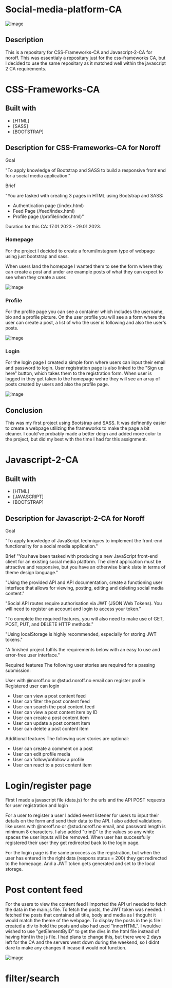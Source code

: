 # Social-media-platform-CA

![image](/readme-assets/readme-header.png)

## Description

This is a repositary for CSS-Frameworks-CA and Javascript-2-CA for noroff. This was essentialy a repositary just for the css-frameworks CA, but I decided to use the same repositary as it matched well within the javascript 2 CA requirements.

# CSS-Frameworks-CA

## Built with

- [HTML]
- [SASS]
- [BOOTSTRAP]

## Description for CSS-Frameworks-CA for Noroff

Goal

"To apply knowledge of Bootstrap and SASS to build a responsive front end for a social media application."

Brief

"You are tasked with creating 3 pages in HTML using Bootstrap and SASS:

- Authentication page (/index.html)
- Feed Page (/feed/index.html)
- Profile page (/profile/index.html)"

Duration for this CA: 17.01.2023 - 29.01.2023.

### Homepage

For the project I decided to create a forum/instagram type of webpage using just bootstrap and sass.

When users land the homepage I wanted them to see the form where they can create a post and under are example posts of what they can expect to see when they create a user.

![image](/readme-assets/readme-homepage.png)

### Profile

For the profile page you can see a container which includes the username, bio and a profile picture. On the user profile you will see a a form where the user can create a post, a list of who the user is following and also the user's posts.

![image](/readme-assets/readme-profile.png)

### Login

For the login page I created a simple form where users can input their email and password to login. User registration page is also linked to the "Sign up here" button, which takes them to the registration form. When user is logged in they get taken to the homepage wehre they will see an array of posts created by users and also the profile page.

![image](/readme-assets/readme-login.png)

## Conclusion

This was my first project using Bootstrap and SASS. It was definently easier to create a webpage utilizing the frameworks to make the page a bit cleaner. I could've probably made a better deign and added more color to the project, but did my best with the time I had for this assignment.

# Javascript-2-CA

## Built with

- [HTML]
- [JAVASCRIPT]
- [BOOTSTRAP]

## Description for Javascript-2-CA for Noroff

Goal

"To apply knowledge of JavaScript techniques to implement the front-end functionality for a social media application."


Brief
"You have been tasked with producing a new JavaScript front-end client for an existing social media platform. The client application must be attractive and responsive, but you have an otherwise blank slate in terms of theme design language."

"Using the provided API and API documentation, create a functioning user interface that allows for viewing, posting, editing and deleting social media content."

"Social API routes require authorisation via JWT (JSON Web Tokens). You will need to register an account and login to access your token."

"To complete the required features, you will also need to make use of GET, POST, PUT, and DELETE HTTP methods."

"Using localStorage is highly recommended, especially for storing JWT tokens."

"A finished project fulfils the requirements below with an easy to use and error-free user interface."

Required features
The following user stories are required for a passing submission:

User with @noroff.no or @stud.noroff.no email can register profile
Registered user can login
- User can view a post content feed
- User can filter the post content feed
- User can search the post content feed
- User can view a post content item by ID
- User can create a post content item
- User can update a post content item
- User can delete a post content item

Additional features
The following user stories are optional:

- User can create a comment on a post
- User can edit profile media
- User can follow/unfollow a profile
- User can react to a post content item


# Login/register page

First I made a javascript file (data.js) for the urls and the API POST requests for user registration and login

For a user to register a user I added event listener for users to input their details on the form and send their data to the API. I also added validations like users with @noroff.no or @stud.noroff.no email, and password length is minimum 8 characters. I also added "trim()" to the values so any white spaces the user inputs will be removed. When user has successfully registered their user they get redirected back to the login page.

For the login page is the same proccess as the registration, but when the user has entered in the right data (respons status = 200) they get redirected to the homepage. And a JWT token gets generated and set to the local storage.


# Post content feed

For the users to view the content feed I imported the API url needed to fetch the data in the main.js file. To fetch the posts, the JWT token was needed. I fetched the posts that contained all title, body and media as I thoguht it would match the theme of the webpage. To display the posts in the js file I created a div to hold the posts and also had used "innerHTML". I wouldve wished to use "getElementByID" to get the divs in the html file instead of having html in the js file. I had plans to change this, but there were 2 days left for the CA and the servers went down during the weekend, so I didnt dare to make any changes if incase it would not function.

![image](/readme-assets/readme-posts.png)

# filter/search 






